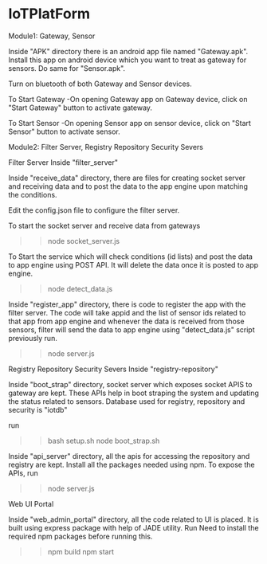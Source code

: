 # IoTPlatForm


Module1: Gateway, Sensor

Inside "APK" directory there is an android app file named "Gateway.apk". Install this app on android device which you want to treat as gateway for sensors. Do same for "Sensor.apk".

Turn on bluetooth of both Gateway and Sensor devices.

To Start Gateway
	-On opening Gateway app on Gateway device, click on "Start Gateway" button to activate gateway.

To Start Sensor
	-On opening Sensor app on sensor device, click on "Start Sensor" button to activate sensor.

Module2: Filter Server, Registry Repository Security Severs

Filter Server
Inside "filter_server"

Inside "receive_data" directory, there are files for creating socket server and receiving data
and to post the data to the app engine upon matching the conditions.

Edit the config.json file to configure the filter server.

To start the socket server and receive data from gateways

>> node socket_server.js

To Start the service which will check conditions (id lists) and post the data to app engine
using POST API. It will delete the data once it is posted to app engine.

>> node detect_data.js

Inside "register_app" directory, there is code to register the app with the filter server.
The code will take appid and the list of sensor ids related to that app from app engine and
whenever the data is received from those sensors, filter will send the data to app engine
using "detect_data.js" script previously run.

>> node server.js

Registry Repository Security Severs
Inside "registry-repository"

Inside "boot_strap" directory, socket server which exposes socket APIS to gateway are kept.
These APIs help in boot straping the system and updating the status related to sensors.
Database used for registry, repository and security is "iotdb"

run

>> bash setup.sh
>> node boot_strap.sh

Inside "api_server" directory, all the apis for accessing the repository and registry are kept.
Install all the packages needed using npm. To expose the APIs, run

>> node server.js

Web UI Portal

Inside "web_admin_portal" directory, all the code related to UI is placed.
It is built using express package with help of JADE utility.
Run
Need to install the required npm packages before running this.
>> npm build
>> npm start



